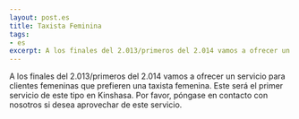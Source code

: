 ```yaml
---
layout: post.es
title: Taxista Feminina
tags:
- es
excerpt: A los finales del 2.013/primeros del 2.014 vamos a ofrecer un servicio para clientes femeninas que prefieren una taxista femenina
---
```


A los finales del 2.013/primeros del 2.014 vamos a ofrecer un servicio para clientes femeninas que prefieren una taxista femenina.    Este será el primer servicio de este tipo en Kinshasa.     Por favor, póngase en contacto con nosotros si desea aprovechar de este servicio.
